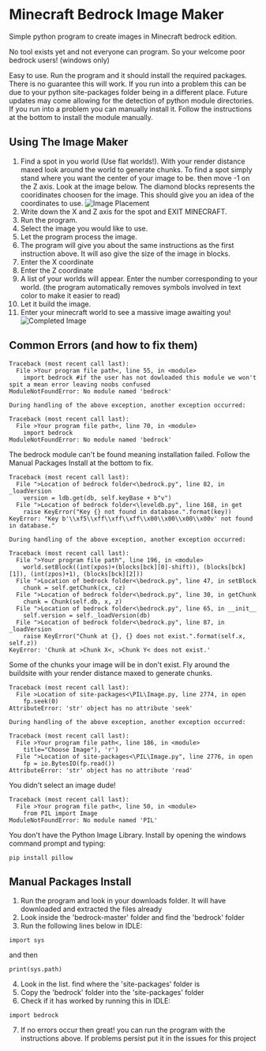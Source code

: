 # Minecraft Bedrock Image Maker
Simple python program to create images in Minecraft bedrock edition.

No tool exists yet and not everyone can program.
So your welcome poor bedrock users! (windows only)

Easy to use. Run the program and it should install the required packages. There is no guarantee this will work.
If you run into a problem this can be due to your python site-packages folder being in a different place.
Future updates may come allowing for the detection of python module directories. If you run into a problem
you can manually install it. Follow the instructions at the bottom to install the module manually.

## Using The Image Maker
1. Find a spot in you world (Use flat worlds!). With your render distance maxed look around the world to 
generate chunks. To find a spot simply stand where you want the center of your
image to be. then move -1 on the Z axis. Look at the image below. The diamond blocks represents the cooridinates
choosen for the image. This should give you an idea of the coordinates to use.
![Image Placement](https://i.imgur.com/LcrIGEY.png)
2. Write down the X and Z axis for the spot and EXIT MINECRAFT.
3. Run the program.
4. Select the image you would like to use.
5. Let the program process the image.
6. The program will give you about the same instructions as the first instruction above. 
It will aso give the size of the image in blocks.
7. Enter the X coordinate
8. Enter the Z coordinate
9. A list of your worlds will appear. Enter the number corresponding to your world.
(the program automatically removes symbols involved in text color to make it easier to read)
10. Let it build the image.
11. Enter your minecraft world to see a massive image awaiting you!
![Completed Image](https://i.imgur.com/b65TDCb.png)

## Common Errors (and how to fix them)
```
Traceback (most recent call last):
  File >Your program file path<, line 55, in <module>
    import bedrock #if the user has not dowloaded this module we won't spit a mean error leaving noobs confused
ModuleNotFoundError: No module named 'bedrock'

During handling of the above exception, another exception occurred:

Traceback (most recent call last):
  File >Your program file path<, line 70, in <module>
    import bedrock
ModuleNotFoundError: No module named 'bedrock'
```
The bedrock module can't be found meaning installation failed.
Follow the Manual Packages Install at the bottom to fix.

```
Traceback (most recent call last):
  File ">Location of bedrock folder<\bedrock.py", line 82, in _loadVersion
    version = ldb.get(db, self.keyBase + b"v")
  File ">Location of bedrock folder<\leveldb.py", line 168, in get
    raise KeyError("Key {} not found in database.".format(key))
KeyError: "Key b'\\xf5\\xff\\xff\\xff\\x00\\x00\\x00\\x00v' not found in database."

During handling of the above exception, another exception occurred:

Traceback (most recent call last):
  File ">Your program file path", line 196, in <module>
    world.setBlock((int(xpos)+(blocks[bck][0]-shift)), (blocks[bck][1]), (int(zpos)+1), (blocks[bck][2]))
  File ">Location of bedrock folder<\bedrock.py", line 47, in setBlock
    chunk = self.getChunk(cx, cz)
  File ">Location of bedrock folder<\bedrock.py", line 30, in getChunk
    chunk = Chunk(self.db, x, z)
  File ">Location of bedrock folder<\bedrock.py", line 65, in __init__
    self.version = self._loadVersion(db)
  File ">Location of bedrock folder<\bedrock.py", line 87, in _loadVersion
    raise KeyError("Chunk at {}, {} does not exist.".format(self.x, self.z))
KeyError: 'Chunk at >Chunk X<, >Chunk Y< does not exist.'
```
Some of the chunks your image will be in don't exist.
Fly around the buildsite with your render distance maxed to generate chunks.

```
Traceback (most recent call last):
  File >Location of site-packages<\PIL\Image.py, line 2774, in open
    fp.seek(0)
AttributeError: 'str' object has no attribute 'seek'

During handling of the above exception, another exception occurred:

Traceback (most recent call last):
  File >Your program file path<, line 186, in <module>
    title="Choose Image"), 'r')
  File ">Location of site-packages<\PIL\Image.py", line 2776, in open
    fp = io.BytesIO(fp.read())
AttributeError: 'str' object has no attribute 'read'
```
You didn't select an image dude!

```
Traceback (most recent call last):
  File >Your program file path<, line 50, in <module>
    from PIL import Image
ModuleNotFoundError: No module named 'PIL'
```
You don't have the Python Image Library.
Install by opening the windows command prompt and typing:
```
pip install pillow
```

## Manual Packages Install
1. Run the program and look in your downloads folder. It will have downloaded and extracted the files already
2. Look inside the 'bedrock-master' folder and find the 'bedrock' folder
3. Run the following lines below in IDLE:
```
import sys
```
and then
```
print(sys.path)
```
4. Look in the list. find where the 'site-packages' folder is
5. Copy the 'bedrock' folder into the 'site-packages' folder
6. Check if it has worked by running this in IDLE:
```
import bedrock
```
7. If no errors occur then great! you can run the program with the instructions above.
If problems persist put it in the issues for this project
